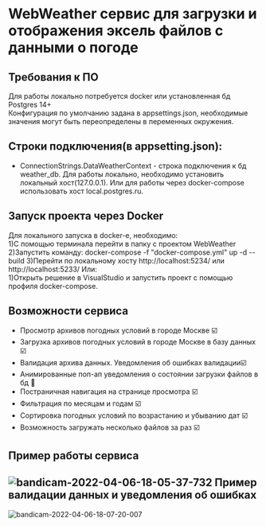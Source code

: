 WebWeather сервис для загрузки и отображения эксель файлов с данными о погоде
==============================


Требования к ПО
---------
Для работы локально потребуется docker или установленная бд Postgres 14+  
Конфигурация по умолчанию задана в appsettings.json, необходимые значения могут быть переопределены в переменных окружения.

Строки подключения(в appsetting.json):
-------------------------------------
* ConnectionStrings.DataWeatherContext - строка подключения к бд weather_db.  Для работы локально, необходимо установить локальный хост(127.0.0.1). Или для работы через docker-compose использовать хост local.postgres.ru.

Запуск проекта через Docker
---------------------------
Для локального запуска в docker-е, необходимо:  
1)С помощью терминала перейти в папку с проектом WebWeather  
2)Запустить команду: docker-compose -f "docker-compose.yml" up -d --build 
3)Перейти по локальному хосту http://localhost:5234/ или http://localhost:5233/
Или:   
1)Открыть решение в VisualStudio и запустить проект с помощью профиля docker-compose.

Возможности сервиса
----------------------------
* Просмотр архивов погодных условий в городе Москве :ballot_box_with_check:
* Загрузка архивов погодных условий в городе Москве в базу данных :ballot_box_with_check:
* Валидация архива данных. Уведомления об ошибках валидации:ballot_box_with_check:
* Анимированные поп-ап уведомления о состоянии загрузки файлов в бд :black_square_button:
* Постраничная навигация на странице просмотра :ballot_box_with_check:
* Фильтрация по месяцам и годам :ballot_box_with_check:
* Сортировка погодных условий по возрастанию и убыванию дат :ballot_box_with_check:
* Возможность загружать несколько файлов за раз :ballot_box_with_check:  

Пример работы сервиса
----------------------------
![bandicam-2022-04-06-18-05-37-732](https://user-images.githubusercontent.com/17438672/162007552-41a07098-9e34-4ba5-b5a8-900cd3cf11b8.gif)
Пример валидации данных и уведомления об ошибках
----------------------------
![bandicam-2022-04-06-18-07-20-007](https://user-images.githubusercontent.com/17438672/162007766-d8963967-e6fb-4960-84de-0fb6b027d523.gif)
